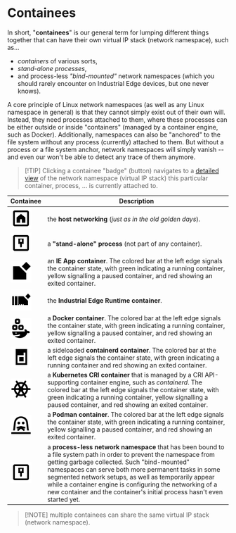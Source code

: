 # Containees

In short, "**containees**" is our general term for lumping different things
together that can have their own virtual IP stack (network namespace), such
as...

- *containers* of various sorts,
- *stand-alone processes*,
- and process-less *"bind-mounted"* network namespaces (which you should rarely
  encounter on Industrial Edge devices, but one never knows).

A core principle of Linux network namespaces (as well as any Linux namespace in
general) is that they cannot simply exist out of their own will. Instead, they
need processes attached to them, where these processes can be either outside or
inside "containers" (managed by a container engine, such as Docker).
Additionally, namespaces can also be "anchored" to the file system without any
process (currently) attached to them. But without a process or a file system
anchor, network namespaces will simply vanish -- and even our <Brand/> won't be
able to detect any trace of them anymore.

> [!TIP] Clicking a containee "badge" (button) navigates to a [detailed view](/details) of
> the network namespace (virtual IP stack) this particular container, process,
> ... is currently attached to.

| Containee | Description |
| --- | --- |
| ![host](_media/icons/containees/Initial.svg ':class=mdicon :no-zoom') | the **host networking** (_just as in the old golden days_). |
| ![stand-alone process](_media/icons/containees/Netns.svg ':class=mdicon :no-zoom') | a **"stand-alone" process** (not part of any container). |
| ![IE App container](_media/icons/containees/IEApp.svg ':class=mdicon :no-zoom') | an **IE App container**. The colored bar at the left edge signals the container state, with green indicating a running container, yellow signalling a paused container, and red showing an exited container. |
| ![Industrial Edge Runtime](_media/icons/containees/IERuntime.svg ':class=mdicon :no-zoom') | the **Industrial Edge Runtime container**. |
| ![Docker container](_media/icons/containees/Docker.svg ':class=mdicon :no-zoom') | a **Docker container**. The colored bar at the left edge signals the container state, with green indicating a running container, yellow signalling a paused container, and red showing an exited container. |
| ![containerd container](_media/icons/containees/Containerd.svg ':class=mdicon :no-zoom') | a sideloaded **containerd container**. The colored bar at the left edge signals the container state, with green indicating a running container and red showing an exited container. |
| ![Kubernetes CRI container](_media/icons/containees/CRI.svg ':class=mdicon :no-zoom') | a **Kubernetes CRI container** that is managed by a CRI API-supporting container engine, such as _containerd_. The colored bar at the left edge signals the container state, with green indicating a running container, yellow signalling a paused container, and red showing an exited container. |
| ![podman container](_media/icons/containees/Podman.svg ':class=mdicon :no-zoom') | a **Podman container**. The colored bar at the left edge signals the container state, with green indicating a running container, yellow signalling a paused container, and red showing an exited container. |
| ![stand-alone process](_media/icons/containees/Netns.svg ':class=mdicon :no-zoom') | a **process-less network namespace** that has been bound to a file system path in order to prevent the namespace from getting garbage collected. Such "bind-mounted" namespaces can serve both more permanent tasks in some segmented network setups, as well as temporarily appear while a container engine is configuring the networking of a new container and the container's initial process hasn't even started yet. |

> [!NOTE] multiple containees can share the same virtual IP stack (network
> namespace).
